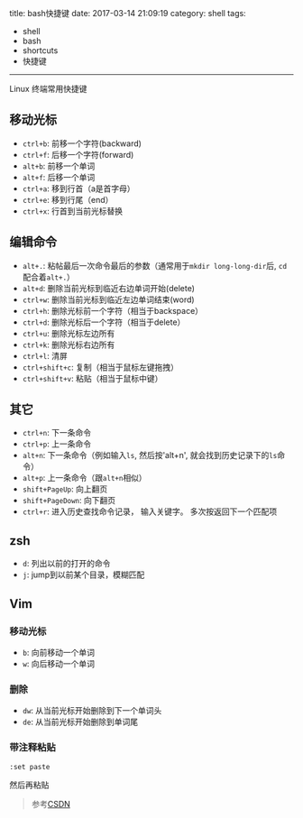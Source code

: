 title: bash快捷键
date: 2017-03-14 21:09:19
category: shell
tags: 
  - shell
  - bash
  - shortcuts
  - 快捷键
---
Linux 终端常用快捷键

<!-- more -->

## 移动光标
* `ctrl+b`: 前移一个字符(backward)
* `ctrl+f`: 后移一个字符(forward)
* `alt+b`: 前移一个单词
* `alt+f`: 后移一个单词
* `ctrl+a`: 移到行首（a是首字母） 
* `ctrl+e`: 移到行尾（end）
* `ctrl+x`: 行首到当前光标替换

## 编辑命令
* `alt+.`: 粘帖最后一次命令最后的参数（通常用于`mkdir long-long-dir`后, `cd`配合着`alt+.`）
* `alt+d`: 删除当前光标到临近右边单词开始(delete)
* `ctrl+w`: 删除当前光标到临近左边单词结束(word)
* `ctrl+h`: 删除光标前一个字符（相当于backspace）
* `ctrl+d`: 删除光标后一个字符（相当于delete）
* `ctrl+u`: 删除光标左边所有
* `ctrl+k`: 删除光标右边所有
* `ctrl+l`: 清屏
* `ctrl+shift+c`: 复制（相当于鼠标左键拖拽）
* `ctrl+shift+v`: 粘贴（相当于鼠标中键）

## 其它
* `ctrl+n`: 下一条命令
* `ctrl+p`: 上一条命令
* `alt+n`: 下一条命令（例如输入`ls`, 然后按'alt+n', 就会找到历史记录下的`ls`命令）
* `alt+p`: 上一条命令（跟`alt+n`相似）
* `shift+PageUp`: 向上翻页
* `shift+PageDown`: 向下翻页
* `ctrl+r`: 进入历史查找命令记录， 输入关键字。 多次按返回下一个匹配项

## zsh

* `d`: 列出以前的打开的命令
* `j`: jump到以前某个目录，模糊匹配

## Vim

### 移动光标

* `b`: 向前移动一个单词
* `w`: 向后移动一个单词

### 删除

* `dw`: 从当前光标开始删除到下一个单词头
* `de`: 从当前光标开始删除到单词尾

### 带注释粘贴
```bash
:set paste
```
然后再粘贴
> 参考[CSDN](https://blog.csdn.net/kwame211/article/details/77964106)


